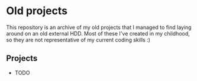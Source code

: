 # Old projects

This repository is an archive of my old projects that I managed to find laying around on an old external HDD. Most of these I've created in my childhood, so they are not representative of my current coding skills :) 

## Projects

* TODO